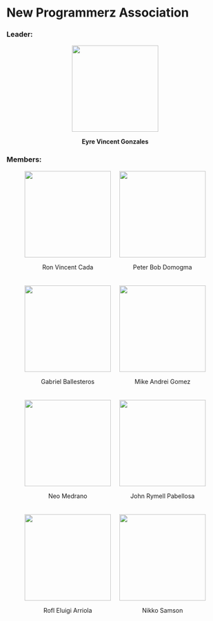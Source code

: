 # New Programmerz Association

### Leader:
<div style="text-align: center; margin-bottom: 20px;">
  <img src="https://scontent.fmnl14-1.fna.fbcdn.net/v/t39.30808-6/452288889_2502293656647564_1829046383506281097_n.jpg?_nc_cat=106&ccb=1-7&_nc_sid=6ee11a&_nc_eui2=AeEgHBfM_FcYSAQAbp_UNdatSjImpiHliAZKMiamIeWIBmfd0bkYJiYcyoxoyX_yMJO1oPkORFMqVYdhYS0QEp-J&_nc_ohc=VEzPRX8uqX4Q7kNvgGuWxNQ&_nc_zt=23&_nc_ht=scontent.fmnl14-1.fna&_nc_gid=Au4AkiV-HxEM6w87qiiilbj&oh=00_AYAvo4HhkqBNtRGHlgomDn5oeTH6Cuj1tlTo4QEHoEJxiA&oe=6722D2BA" width="200" />
  <p><b>Eyre Vincent Gonzales</b></p>
</div>

### Members:
<div style="display: flex; flex-wrap: wrap; justify-content: center; gap: 20px;">

<div style="text-align: center;">
  <img src="https://avatars.githubusercontent.com/u/151751739?v=4" width="200" />
  <p>Ron Vincent Cada</p>
</div>

<div style="text-align: center;">
  <img src="https://media.licdn.com/dms/image/v2/D5603AQHt-TaFeN5bxw/profile-displayphoto-shrink_800_800/profile-displayphoto-shrink_800_800/0/1726818856078?e=1735171200&v=beta&t=KaAiXdwc4WtPw0EL4ruRd0-oTLOu-PtV4sQjSq0wqfw" width="200" />
  <p>Peter Bob Domogma</p>
</div>

<div style="text-align: center;">
  <img src="https://avatars.githubusercontent.com/u/179076939?v=4" width="200" />
  <p>Gabriel Ballesteros</p>
</div>

<div style="text-align: center;">
  <img src="https://scontent.fmnl17-5.fna.fbcdn.net/v/t39.30808-6/358431017_2618348821650510_1239804022323843764_n.jpg?_nc_cat=102&ccb=1-7&_nc_sid=a5f93a&_nc_eui2=AeFvFPBz1QrvO_9ndayJOJ_CSG3jGc3T2ppIbeMZzdPamr0rywVor0QUMFMOslTK_0ZmQK83RxU6A7dyOPLY0LzA&_nc_ohc=DzwmIaNfwFEQ7kNvgFcPOxC&_nc_zt=23&_nc_ht=scontent.fmnl17-5.fna&_nc_gid=AMNFr6Bi93ZZiANtO4A68lh&oh=00_AYAY80Luv42693lJLD_kwNokQOitM8Hl2FQcWVgiAmKUiw&oe=67145545" width="200" />
  <p>Mike Andrei Gomez</p>
</div>

<div style="text-align: center;">
  <img src="https://scontent.fmnl17-5.fna.fbcdn.net/v/t39.30808-6/458997001_1897499720770404_3762465100645411853_n.jpg?_nc_cat=108&ccb=1-7&_nc_sid=a5f93a&_nc_eui2=AeGbL7z6mLLXVF4B-Z-NFtTwj9aLl26b2FOP1ouXbpvYU1ql2DGYK644T43Sk6TjBjv-IIinK0OvhuFMl6zIkIbk&_nc_ohc=7VropdTsUrcQ7kNvgFOGmIV&_nc_zt=23&_nc_ht=scontent.fmnl17-5.fna&_nc_gid=A-LkQnS6kiEFJKFCmHktwrl&oh=00_AYAAL2p2I8mT3GLFZZFdNv6GSDt0j2fhCurg4-E8VE65Xg&oe=671440AA" width="200" />
  <p>Neo Medrano</p>
</div>

<div style="text-align: center;">
  <img src="https://scontent.fmnl17-2.fna.fbcdn.net/v/t1.15752-9/462554155_389915550724177_8208412270421387246_n.jpg?_nc_cat=107&ccb=1-7&_nc_sid=9f807c&_nc_eui2=AeHjLGbetX3xXccUgWXfFtSRaoNUUTbV5AFqg1RRNtXkAfE7mvMME7GTrmipK34VbmWUkbDTGtIISa1cf9bZVNBq&_nc_ohc=ICbPYDXhhpsQ7kNvgELVjXP&_nc_zt=23&_nc_ht=scontent.fmnl17-2.fna&_nc_gid=ATIWnDBME7029Him2BEolqz&oh=03_Q7cD1QHKfN2GDJQ4bAUUj_skhmfcpjKQ-eKJXVU_FyOWVEEBuw&oe=6735D10F" width="200" />
  <p>John Rymell Pabellosa</p>
</div>

<div style="text-align: center;">
  <img src="https://scontent.fmnl17-3.fna.fbcdn.net/v/t1.15752-9/462540838_519177000903010_3045711886277757753_n.jpg?_nc_cat=103&ccb=1-7&_nc_sid=9f807c&_nc_eui2=AeGGwtlXQtFCm04-N_9-0AZe78npkUv8_G_vyemRS_z8b0dvN4N7ei47tDrDXbaCZ5CZkb1qaVcmtbqfaXSEhp0_&_nc_ohc=_2gfNes-Qo0Q7kNvgHa-ZBx&_nc_zt=23&_nc_ht=scontent.fmnl17-3.fna&_nc_gid=AWEkVi0STwZPlz1dObe0hEh&oh=03_Q7cD1QFjn-_xCM8D0_WhF3HH5Njfa_E_6G3sotP8QxhfBAOoPQ&oe=6735CC16" width="200"/>
  <p>Rofl Eluigi Arriola</p>
</div>

<div style="text-align: center;">
  <img src="https://scontent.fmnl14-1.fna.fbcdn.net/v/t1.15752-9/462555367_1788110274926869_2832372849791532848_n.jpg?_nc_cat=107&ccb=1-7&_nc_sid=9f807c&_nc_eui2=AeGD1mhywWRIpCLOTiUTd6U7UyhtZur4aTxTKG1m6vhpPP-Ua0iZ9agVY6ptNUMmjR2QfZ6aiwFFN4wA72qdCf2r&_nc_ohc=0hUEK4vzqIcQ7kNvgEj7JL_&_nc_zt=23&_nc_ht=scontent.fmnl14-1.fna&_nc_gid=AizCXAfbOdV9mjltXWA0Ef4&oh=03_Q7cD1QHnbCk3glW_mUdU83Ihxb1BQKKOVsUqJFDclseP-WZVXA&oe=6736067F" width="200" />
  <p>Nikko Samson</p>
</div>

</div>
